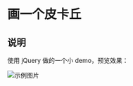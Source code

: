 # 画一个皮卡丘

## 说明

使用 jQuery 做的一个小 demo，预览效果：

![示例图片](https://chenning02.github.io/Document/images/git-demo-Pikachu.jpg)